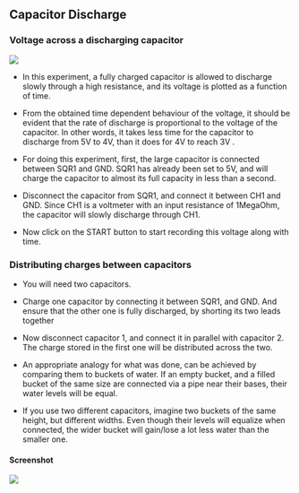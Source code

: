 Capacitor Discharge
---

### Voltage across a discharging capacitor

![](https://github.com/fossasia/pslab-experiments/blob/master/images/schematics/CAP_DISCHARGE.svg)

* In this experiment, a fully charged capacitor is allowed to discharge slowly through a high resistance, and its voltage is plotted as a function of time.

* From the obtained time dependent behaviour of the voltage, it should be evident that the rate of discharge is proportional to the voltage of the capacitor. In other words, it takes less time for the capacitor to discharge from 5V to 4V, than it does for 4V to reach 3V .

* For doing this experiment, first, the large capacitor is connected between SQR1 and GND. SQR1 has already been set to 5V, and will charge the capacitor to almost its full capacity in less than a second.

* Disconnect the capacitor from SQR1, and connect it between CH1 and GND.  Since CH1 is a voltmeter with an input resistance of 1MegaOhm, the capacitor will slowly discharge through CH1.

* Now click on the START button to start recording this voltage along with time.

### Distributing charges between capacitors
	
* You will need two capacitors.

* Charge one capacitor by connecting it between SQR1, and GND. And ensure that the other one is fully discharged, by shorting its two leads together

* Now disconnect capacitor 1, and connect it in parallel with capacitor 2. The charge stored in the first one will be distributed across the two.

* An appropriate analogy for what was done, can be achieved by comparing them to buckets of water. If an empty bucket, and a filled bucket of the same size are connected via a pipe near their bases, their water levels will be equal.

* If you use two different capacitors, imagine two buckets of the same height, but different widths. Even though their levels will equalize when connected, the wider bucket will gain/lose a lot less water than the smaller one.

#### Screenshot

![](https://github.com/fossasia/pslab-experiments/blob/master/images/screenshots/CAP_DISCHARGE.png)
